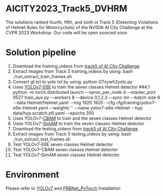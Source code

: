 # AICITY2023_Track5_DVHRM
The solutions ranked fourth, fifth, and sixth in Track 5 (Detecting Violations of Helmet Rules for Motorcyclists) of the NVIDIA AI City Challenge at the CVPR 2023 Workshop.
Our code will be open sourced soon
# Solution pipeline
1. Download the training_videos from [track5 of AI CIty Challenge](http://www.aicitychallenge.org/2023-track5-download/)
2. Extract images from Track 5 training_videos by using: bash ./run_extract_train_frames.sh
3. Convert gt.txt to yolo txt by using: python GTxywh2yolo.py
4. Uses [YOLOv7-E6E](https://github.com/WongKinYiu/yolov7) to train the seven classes Helmet detector
##4.1 python -m torch.distributed.launch --nproc_per_node 4 --master_port 9527 train_aux.py --workers 8 --device 0,1,2,3 --sync-bn --batch-size 8 --data Helmet/Helmet.yaml --img 1920 1920 --cfg cfg/training/yolov7-e6e-Helmet.yaml --weights '' --name yolov7-e6e-Helmet --hyp data/hyp.scratch.p6.yaml --epochs 350
5. Uses YOLOv7-[CBAM](https://openaccess.thecvf.com/content_ECCV_2018/papers/Sanghyun_Woo_Convolutional_Block_Attention_ECCV_2018_paper.pdf) to train and the seven classes Helmet detector
6. Uses YOLOv7-[SimAM](https://proceedings.mlr.press/v139/yang21o.html) to train the seven classes Helmet detector
7. Download the testing_videos from [track5 of AI CIty Challenge](http://www.aicitychallenge.org/2023-track5-download/)
8. Extract images from Track 5 testing_videos by using: bash ./run_extract_test_frames.sh
9. Test YOLOv7-E6E seven classes Helmet detector
10. Test YOLOv7-CBAM seven classes Helmet detector
11. Test YOLOv7-SimAM seven classes Helmet detector
# Environment
Please refer to [YOLOv7](https://github.com/WongKinYiu/yolov7) and [PRBNet_PyTorch](https://github.com/pingyang1117/PRBNet_PyTorch) Installation
